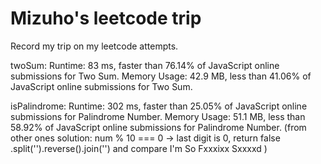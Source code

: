 # Mizuho's leetcode trip
Record my trip on my leetcode attempts.

twoSum:
Runtime: 83 ms, faster than 76.14% of JavaScript online submissions for Two Sum.
Memory Usage: 42.9 MB, less than 41.06% of JavaScript online submissions for Two Sum.

isPalindrome:
Runtime: 302 ms, faster than 25.05% of JavaScript online submissions for Palindrome Number.
Memory Usage: 51.1 MB, less than 58.92% of JavaScript online submissions for Palindrome Number.
(from other ones solution:
num % 10 === 0 -> last digit is 0, return false
.split('').reverse().join('') and compare
I'm So Fxxxixx Sxxxxd
)
